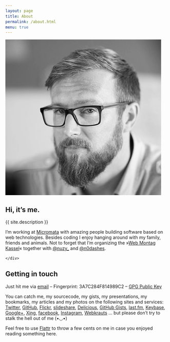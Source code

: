 ```yaml
---
layout: page
title: About
permalink: /about.html
menu: true
---
```


<div class="float-container">
    <img src="/assets/img/michael-kuehnel.jpg" alt="Foto: Michael Kühnel" class="float-left">
    <div>
        <h2>Hi, it’s me.</h2>
        <p>
          {{ site.description }}
        </p>
        <p>
          I’m working at <a href="http://www.micromata.de">Micromata</a> with
          amazing people building software based on web technologies. Besides
          coding I enjoy hanging around with my family, friends and animals.
          Not to forget that I’m organizing the »<a href="http://webmontag-kassel.de/">Web Montag Kassel</a>« together with <a href="https://twitter.com/nuzy_">@nuzy_</a> and
          <a href="https://twitter.com/n0dashes">@n0dashes</a>.
        </p>
        
    </div>
</div>

## Getting in touch

Just hit me via [email](mailto:mail@michael-kuehnel.de) – Fingerprint: 3A7C284F814989C2 – [GPG Public Key](/pgp.asc)

You can catch me, my sourcecode, my gists, my presentations, my bookmarks, my articles and my photos on the following sites and services:   
[Twitter](http://twitter.com/mkuehnel),
[GitHub](https://github.com/mischah),
[Flickr](http://flickr.com/photos/mischah/),
[slideshare](http://www.slideshare.net/mischah),
[Delicious](http://delicious.com/mischahr),
[GitHub Gists](https://gist.github.com/mischah),
[last.fm](http://lastfm.de/user/mischah),
[Keybase](https://keybase.io/mischah),
[Google+](https://plus.google.com/112773480345599843234/posts),
[Xing](https://www.xing.com/profile/Michael_Kuehnel),
[facebook](http://www.facebook.com/kuehnel.michael),
[Instagram](http://instagram.com/mischah),
[Webkrauts](http://www.webkrauts.de/autor/michael-kuehnel) … but please don’t try to stalk the hell out of me (•◡•)

Feel free to use [Flattr](https://flattr.com/profile/mischah) to throw a few cents on me in case you enjoyed reading something here.

